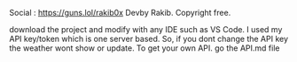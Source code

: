 Social : https://guns.lol/rakib0x
Devby Rakib.
Copyright free.

download the project and modify with any IDE such as VS Code. I used my API key/token which is one server based.
So, if you dont change the API key the weather wont show or update.
To get your own API. go the API.md file
 
